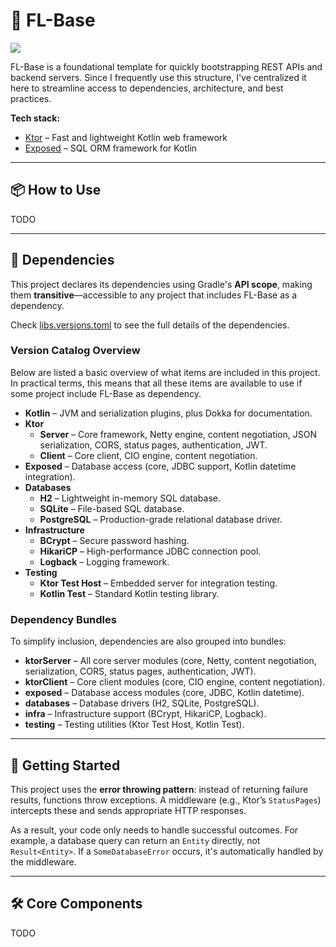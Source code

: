 # 🚀 FL-Base
![](https://jitpack.io/v/LucasAlfare/FL-Base.svg)

FL-Base is a foundational template for quickly bootstrapping REST APIs and backend servers. Since I frequently use this structure, I've centralized it here to streamline access to dependencies, architecture, and best practices.

**Tech stack:**
- [Ktor](https://github.com/ktorio/ktor) – Fast and lightweight Kotlin web framework
- [Exposed](https://github.com/JetBrains/Exposed) – SQL ORM framework for Kotlin

---

## 📦 How to Use

TODO

---

## 📜 Dependencies
This project declares its dependencies using Gradle's **API scope**, making them **transitive**—accessible to any project that includes FL-Base as a dependency.

Check [libs.versions.toml](gradle/libs.versions.toml) to see the full details of the dependencies.

### Version Catalog Overview

Below are listed a basic overview of what items are included in this project. In practical terms, this means that all these items are available to use if some project include FL-Base as dependency.

- **Kotlin** – JVM and serialization plugins, plus Dokka for documentation.
- **Ktor**
    - **Server** – Core framework, Netty engine, content negotiation, JSON serialization, CORS, status pages, authentication, JWT.
    - **Client** – Core client, CIO engine, content negotiation.
- **Exposed** – Database access (core, JDBC support, Kotlin datetime integration).
- **Databases**
    - **H2** – Lightweight in-memory SQL database.
    - **SQLite** – File-based SQL database.
    - **PostgreSQL** – Production-grade relational database driver.
- **Infrastructure**
    - **BCrypt** – Secure password hashing.
    - **HikariCP** – High-performance JDBC connection pool.
    - **Logback** – Logging framework.
- **Testing**
    - **Ktor Test Host** – Embedded server for integration testing.
    - **Kotlin Test** – Standard Kotlin testing library.

### Dependency Bundles

To simplify inclusion, dependencies are also grouped into bundles:

- **ktorServer** – All core server modules (core, Netty, content negotiation, serialization, CORS, status pages, authentication, JWT).
- **ktorClient** – Core client modules (core, CIO engine, content negotiation).
- **exposed** – Database access modules (core, JDBC, Kotlin datetime).
- **databases** – Database drivers (H2, SQLite, PostgreSQL).
- **infra** – Infrastructure support (BCrypt, HikariCP, Logback).
- **testing** – Testing utilities (Ktor Test Host, Kotlin Test).

---

## 🚀 Getting Started

This project uses the **error throwing pattern**: instead of returning failure results, functions throw exceptions. A middleware (e.g., Ktor’s `StatusPages`) intercepts these and sends appropriate HTTP responses.

As a result, your code only needs to handle successful outcomes. For example, a database query can return an `Entity` directly, not `Result<Entity>`. If a `SomeDatabaseError` occurs, it's automatically handled by the middleware.

---

## 🛠️ Core Components

TODO
